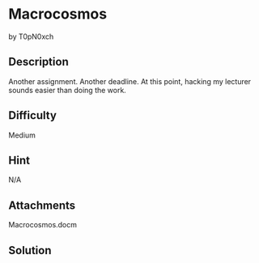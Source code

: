 # Macrocosmos
by T0pN0xch

## Description
Another assignment. Another deadline. At this point, hacking my lecturer sounds easier than doing the work.

## Difficulty
Medium

## Hint
N/A

## Attachments
Macrocosmos.docm

## Solution
